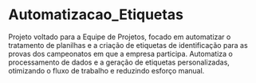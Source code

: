 # Automatizacao_Etiquetas
Projeto voltado para a Equipe de Projetos, focado em automatizar o tratamento de planilhas e a criação de etiquetas de identificação para as provas dos campeonatos em que a empresa participa. Automatiza o processamento de dados e a geração de etiquetas personalizadas, otimizando o fluxo de trabalho e reduzindo esforço manual.
